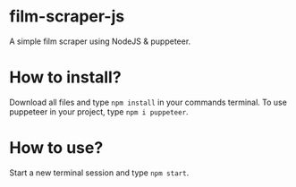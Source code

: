 # film-scraper-js
A simple film scraper using NodeJS &amp; puppeteer.

# How to install?

Download all files and type ``npm install`` in your commands terminal.
To use puppeteer in your project, type ``npm i puppeteer``.

# How to use?

Start a new terminal session and type ``npm start``.


